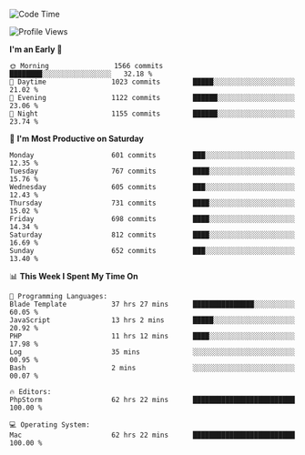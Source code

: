 <!--START_SECTION:waka-->
![Code Time](http://img.shields.io/badge/Code%20Time-3%2C910%20hrs%2048%20mins-blue)

![Profile Views](http://img.shields.io/badge/Profile%20Views-1-blue)

**I'm an Early 🐤** 

```text
🌞 Morning                1566 commits        ████████░░░░░░░░░░░░░░░░░   32.18 % 
🌆 Daytime                1023 commits        █████░░░░░░░░░░░░░░░░░░░░   21.02 % 
🌃 Evening                1122 commits        ██████░░░░░░░░░░░░░░░░░░░   23.06 % 
🌙 Night                  1155 commits        ██████░░░░░░░░░░░░░░░░░░░   23.74 % 
```
📅 **I'm Most Productive on Saturday** 

```text
Monday                   601 commits         ███░░░░░░░░░░░░░░░░░░░░░░   12.35 % 
Tuesday                  767 commits         ████░░░░░░░░░░░░░░░░░░░░░   15.76 % 
Wednesday                605 commits         ███░░░░░░░░░░░░░░░░░░░░░░   12.43 % 
Thursday                 731 commits         ████░░░░░░░░░░░░░░░░░░░░░   15.02 % 
Friday                   698 commits         ████░░░░░░░░░░░░░░░░░░░░░   14.34 % 
Saturday                 812 commits         ████░░░░░░░░░░░░░░░░░░░░░   16.69 % 
Sunday                   652 commits         ███░░░░░░░░░░░░░░░░░░░░░░   13.40 % 
```


📊 **This Week I Spent My Time On** 

```text
💬 Programming Languages: 
Blade Template           37 hrs 27 mins      ███████████████░░░░░░░░░░   60.05 % 
JavaScript               13 hrs 2 mins       █████░░░░░░░░░░░░░░░░░░░░   20.92 % 
PHP                      11 hrs 12 mins      ████░░░░░░░░░░░░░░░░░░░░░   17.98 % 
Log                      35 mins             ░░░░░░░░░░░░░░░░░░░░░░░░░   00.95 % 
Bash                     2 mins              ░░░░░░░░░░░░░░░░░░░░░░░░░   00.07 % 

🔥 Editors: 
PhpStorm                 62 hrs 22 mins      █████████████████████████   100.00 % 

💻 Operating System: 
Mac                      62 hrs 22 mins      █████████████████████████   100.00 % 
```


<!--END_SECTION:waka-->
